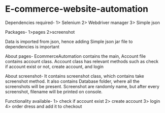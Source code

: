 # E-commerce-website-automation
Dependencies required- 
1> Selenium 
2> Webdriver manager
3> Simple json

Packages- 
1>pages
2>screenshot

Data is imported from json, hence adding Simple json jar file to dependencies is important 


About pages-
EcommerceAutomation contains the main, Account file contains account class.
Account class has relevant methods such as check if account exist or not, create account, and login

About screenshot-
It contains screenshot class, which contains take screenshot method. It also contains Database folder, where all the screenshots will be present. Screenshot are randomly name, but after every screenshot, filename will be printed on console.

Functionality available-
1> check if account exist
2> create account
3> login
4> order dress and add it to checkout
